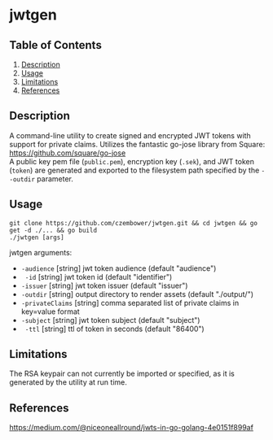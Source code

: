 # jwtgen

## Table of Contents

1. [Description](#description)
1. [Usage](#usage)
1. [Limitations](#limitations)
1. [References](#references)

## Description

A command-line utility to create signed and encrypted JWT tokens with support for private claims. Utilizes the fantastic go-jose library from Square: https://github.com/square/go-jose \
A public key pem file (`public.pem`), encryption key (`.sek`), and JWT token (`token`) are generated and exported to the filesystem path specified by the ```--outdir``` parameter.

## Usage

```git clone https://github.com/czembower/jwtgen.git && cd jwtgen && go get -d ./... && go build```\
```./jwtgen [args]```

jwtgen arguments:
*  `-audience` \[string\]
    	jwt token audience (default "audience")
* ` -id` \[string\]
    	jwt token id (default "identifier")
*  `-issuer` \[string\]
    	jwt token issuer (default "issuer")
*  `-outdir` \[string\]
    	output directory to render assets (default "./output/")
*  `-privateClaims` \[string\]
    	comma separated list of private claims in key=value format
* `-subject` \[string\]
    	jwt token subject (default "subject")
* ` -ttl` \[string\]
    	ttl of token in seconds (default "86400")

## Limitations

The RSA keypair can not currently be imported or specified, as it is generated by the utility at run time.

## References
https://medium.com/@niceoneallround/jwts-in-go-golang-4e0151f899af